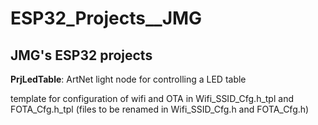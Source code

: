 # ESP32_Projects__JMG

## JMG's ESP32 projects


**PrjLedTable**: ArtNet light node for controlling a LED table


template for configuration of wifi and OTA in Wifi_SSID_Cfg.h_tpl and FOTA_Cfg.h_tpl (files to be renamed in Wifi_SSID_Cfg.h and FOTA_Cfg.h)